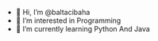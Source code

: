 - 👋 Hi, I’m @baltacibaha
- 👀 I’m interested in Programming
- 🌱 I’m currently learning Python And Java


